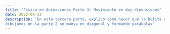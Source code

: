 ```yaml
---
title: "Física en Animaciones Parte 3: Movimiento en dos dimensiones"
date: 2022-04-23
description: 'En esta tercera parte, explico cómo hacer que la bolita que
dibujamos en la parte 2 se mueva en diagonal y formando parábolas'
---
```


